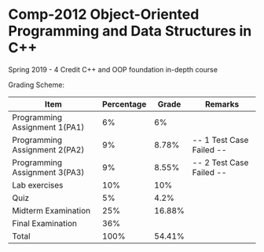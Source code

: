 # Comp-2012 Object-Oriented Programming and Data Structures in C++
Spring 2019 - 4 Credit C++ and OOP foundation in-depth course

Grading Scheme:

| Item | Percentage| Grade | Remarks |
|---------|-------|-------|-------|
| Programming Assignment 1(PA1)  |  6%  | 6% | |
| Programming Assignment 2(PA2)  |  9%  | 8.78% | -- 1 Test Case Failed -- |
| Programming Assignment 3(PA3)  |  9%  | 8.55% | -- 2 Test Case Failed -- |
| Lab exercises  |  10%  | 10%  | |
| Quiz  |  5%  | 4.2% |  |
| Midterm Examination  |  25%  | 16.88% | |
| Final Examination  |  36%  |   | |
| Total | 100% | 54.41% | |
